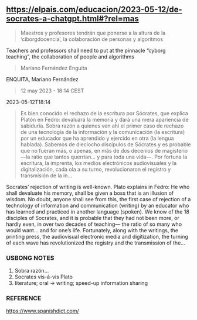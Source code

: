 ## https://elpais.com/educacion/2023-05-12/de-socrates-a-chatgpt.html#?rel=mas

> Maestros y profesores tendrán que ponerse a la altura de la ‘ciborgdocencia’, la colaboración de personas y algoritmos

Teachers and professors shall need to put at the pinnacle “cyborg teaching”, the collaboration of people and algorithms

> Mariano Fernández Enguita

ENQUITA, Mariano Fernández

> 12 may 2023 - 18:14 CEST

2023-05-12T18:14

> Es bien conocido el rechazo de la escritura por Sócrates, que explica Platón en Fedro: devaluará la memoria y dará una mera apariencia de sabiduría. Sobra razón a quienes ven ahí el primer caso de rechazo de una tecnología de la información y la comunicación (la escritura) por un educador que ha aprendido y ejercido en otra (la lengua hablada). Sabemos de dieciocho discípulos de Sócrates y es probable que no fueran más, o apenas, en más de dos decenios de magisterio ―la ratio que tantos querrían… y para toda una vida―. Por fortuna la escritura, la imprenta, los medios electrónicos audiovisuales y la digitalización, cada ola a su turno, revolucionaron el registro y transmisión de la in...

Socrates’ rejection of writing is well-known. Plato explains in Fedro: He who shall devaluate his memory, shall be given a boss that is an illusion of wisdom. No doubt, anyone shall see from this, the first case of rejection of a technology of information and communication (writing) by an educator who has learned and practiced in another language (spoken). We know of the 18 disciples of Socrates, and it is probable that they had not been more, or hardly even, in over two decades of teaching— the ratio of so many who would want… and for one’s life. Fortunately, along with the writings, the printing press, the audiovisual electronic media and digitization, the turning of each wave has revolutionized the registry and the transmission of the…

### USBONG NOTES

1. Sobra razón…
2. Socrates vis-á-vis Plato
3. literature; oral -> writing; speed-up information sharing

### REFERENCE

https://www.spanishdict.com/
